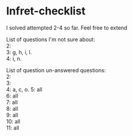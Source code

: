 # Infret-checklist

I solved attempted 2-4 so far. Feel free to extend

List of questions I'm not sure about:  
2:   
3: g, h, i, l.  
4: i, n. 

List of question un-answered questions:  
2:  
3:  
4: a, c, o. 
5: all  
6: all  
7: all  
8: all  
9: all  
10: all  
11: all
